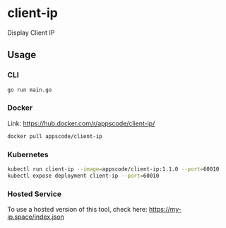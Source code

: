 # client-ip
Display Client IP

## Usage
### CLI
```bash
go run main.go
```
### Docker
Link: https://hub.docker.com/r/appscode/client-ip/
```bash
docker pull appscode/client-ip
```
### Kubernetes
```bash
kubectl run client-ip --image=appscode/client-ip:1.1.0 --port=60010
kubectl expose deployment client-ip --port=60010
```
### Hosted Service
To use a hosted version of this tool, check here: https://my-ip.space/index.json
